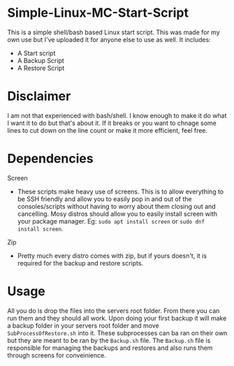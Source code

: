 # Simple-Linux-MC-Start-Script
This is a simple shell/bash based Linux start script. This was made for my own use but I've uploaded it for anyone else to use as well. 
It includes:
- A Start script
- A Backup Script
- A Restore Script

# Disclaimer
I am not that experienced with bash/shell. I know enough to make it do what I want it to do but that's about it. If it breaks or you want to chnage some lines to cut down on the line count or make it more efficient, feel free.

# Dependencies
Screen
- These scripts make heavy use of screens. This is to allow everything to be SSH friendly and allow you to easily pop in and out of the consoles/scripts without having to worry about them closing out and cancelling. Mosy distros should allow you to easily install screen with your package manager. Eg: `sudo apt install screen` or `sudo dnf install screen`.

Zip
- Pretty much every distro comes with zip, but if yours doesn't, it is required for the backup and restore scripts.

# Usage
All you do is drop the files into the servers root folder. From there you can run them and they should all work. 
Upon doing your first backup it will make a backup folder in your servers root folder and move `SubProcessOfRestore.sh` into it. These subprocesses can ba ran on their own but they are meant to be ran by the `Backup.sh` file. The `Backup.sh` file is responsible for managing the backups and restores and also runs them through screens for conveinience. 

